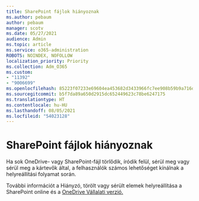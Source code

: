```yaml
---
title: SharePoint fájlok hiányoznak
ms.author: pebaum
author: pebaum
manager: scotv
ms.date: 05/27/2021
audience: Admin
ms.topic: article
ms.service: o365-administration
ROBOTS: NOINDEX, NOFOLLOW
localization_priority: Priority
ms.collection: Adm_O365
ms.custom:
- "11392"
- "9006699"
ms.openlocfilehash: 85223f07233e69604ea453682d3433966fc7ee908b59b9a716d9ba99950c9e62
ms.sourcegitcommit: b5f7da89a650d2915dc652449623c78be6247175
ms.translationtype: HT
ms.contentlocale: hu-HU
ms.lasthandoff: 08/05/2021
ms.locfileid: "54023128"
---
```

# <a name="sharepoint-files-are-missing"></a>SharePoint fájlok hiányoznak

Ha sok OneDrive- vagy SharePoint-fájl törlődik, íródik felül, sérül meg vagy sérül meg a kártevők által, a felhasználók számos lehetőséget kínálnak a helyreállítási folyamat során.

További információt a Hiányzó, törölt vagy sérült elemek helyreállítása a SharePoint online és a [OneDrive Vállalati verzió.](https://go.microsoft.com/fwlink/?linkid=2110774)
